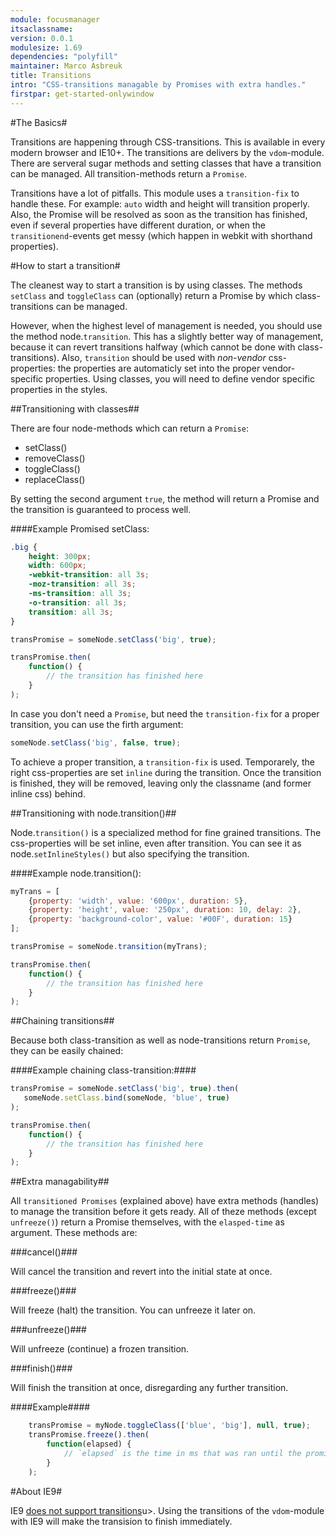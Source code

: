```yaml
---
module: focusmanager
itsaclassname:
version: 0.0.1
modulesize: 1.69
dependencies: "polyfill"
maintainer: Marco Asbreuk
title: Transitions
intro: "CSS-transitions managable by Promises with extra handles."
firstpar: get-started-onlywindow
---
```




#The Basics#

Transitions are happening through CSS-transitions. This is available in every modern browser and IE10+. The transitions are delivers by the `vdom`-module. There are serveral sugar methods and setting classes that have a transition can be managed. All transition-methods return a `Promise`.

Transitions have a lot of pitfalls. This module uses a `transition-fix` to handle these. For example: `auto` width and height will transition properly. Also, the Promise will be resolved as soon as the transition has finished, even if several properties have different duration, or when the `transitionend`-events get messy (which happen in webkit with shorthand properties).



#How to start a transition#

The cleanest way to start a transition is by using classes. The methods `setClass` and `toggleClass` can (optionally) return a Promise by which class-transitions can be managed.

However, when the highest level of management is needed, you should use the method node.`transition`. This has a slightly better way of management, because it can revert transitions halfway (which cannot be done with class-transitions). Also, `transition` should be used with *non-vendor* css-properties: the properties are automaticly set into the proper vendor-specific properties. Using classes, you will need to define vendor specific properties in the styles.


##Transitioning with classes##

There are four node-methods which can return a `Promise`:

* setClass()
* removeClass()
* toggleClass()
* replaceClass()

By setting the second argument `true`, the method will return a Promise and the transition is guaranteed to process well.

####Example Promised setClass:

```css
.big {
    height: 300px;
    width: 600px;
    -webkit-transition: all 3s;
    -moz-transition: all 3s;
    -ms-transition: all 3s;
    -o-transition: all 3s;
    transition: all 3s;
}
```

```js
transPromise = someNode.setClass('big', true);

transPromise.then(
    function() {
        // the transition has finished here
    }
);
```


In case you don't need a `Promise`, but need the `transition-fix` for a proper transition, you can use the firth argument:

```js
someNode.setClass('big', false, true);
```


To achieve a proper transition, a `transition-fix` is used. Temporarely, the right css-properties are set `inline` during the transition. Once the transition is finished, they will be removed, leaving only the classname (and former inline css) behind.


##Transitioning with node.transition()##

Node.`transition()` is a specialized method for fine grained transitions. The css-properties will be set inline, even after transition. You can see it as node.`setInlineStyles()` but also specifying the transition.


####Example node.transition():

```js
myTrans = [
    {property: 'width', value: '600px', duration: 5},
    {property: 'height', value: '250px', duration: 10, delay: 2},
    {property: 'background-color', value: '#00F', duration: 15}
];

transPromise = someNode.transition(myTrans);

transPromise.then(
    function() {
        // the transition has finished here
    }
);
```


##Chaining transitions##

Because both class-transition as well as node-transitions return `Promise`, they can be easily chained:

####Example chaining class-transition:####

```js
transPromise = someNode.setClass('big', true).then(
   someNode.setClass.bind(someNode, 'blue', true)
);

transPromise.then(
    function() {
        // the transition has finished here
    }
);
```



##Extra managability##

All `transitioned Promises` (explained above) have extra methods (handles) to manage the transition before it gets ready. All of theze methods (except `unfreeze()`) return a Promise themselves, with the `elasped-time` as argument. These methods are:


###cancel()###

Will cancel the transition and revert into the initial state at once.


###freeze()###

Will freeze (halt) the transition. You can unfreeze it later on.


###unfreeze()###

Will unfreeze (continue) a frozen transition.


###finish()###

Will finish the transition at once, disregarding any further transition.


####Example####
```js
    transPromise = myNode.toggleClass(['blue', 'big'], null, true);
    transPromise.freeze().then(
        function(elapsed) {
            // `elapsed` is the time in ms that was ran until the promise got frozen
        }
    );
```

#About IE9#

IE9 <u>does not support transitions</u>u>. Using the transitions of the `vdom`-module with IE9 will make the transision to finish immediately.